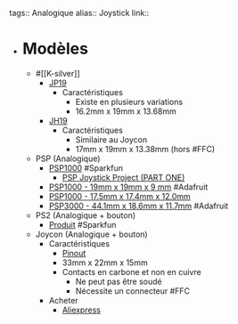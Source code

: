tags:: Analogique
alias:: Joystick
link::

- # Modèles
	- #[[K-silver]]
		- [JP19](http://www.k-silver.com/e_products/?big_id=49&small_id=27)
			- Caractéristiques
				- Existe en plusieurs variations
				- 16.2mm x 19mm x 13.68mm
		- [JH19](http://www.k-silver.com/html_products/JH19-845.html)
			- Caractéristiques
				- Similaire au Joycon
				- 17mm x 19mm x 13.38mm (hors #FFC)
	- PSP (Analogique)
		- [PSP1000](https://www.sparkfun.com/products/9426) #Sparkfun
			- [PSP Joystick Project (PART ONE)](https://mechail.wordpress.com/2009/04/23/psp-joystick-project-part-one/)
		- [PSP1000 - 19mm x 19mm x 9 mm](https://www.adafruit.com/product/444) #Adafruit
		- [PSP1000 - 17.5mm x 17.4mm x 12.0mm](https://www.adafruit.com/product/2765)
		- [PSP3000 - 44.1mm x 18.6mm x 11.7mm](https://www.adafruit.com/product/3103) #Adafruit
	- PS2 (Analogique + bouton)
		- [Produit](https://www.sparkfun.com/products/9032) #Sparkfun
	- Joycon (Analogique + bouton)
		- Caractéristiques
			- [Pinout](https://bitbuilt.net/forums/index.php?threads/nintendo-switch-joysticks-on-other-consoles.2225/)
			- 33mm x 22mm x 15mm
			- Contacts en carbone et non en cuivre
				- Ne peut pas être soudé
				- Nécessite un connecteur #FFC
		- Acheter
			- [Aliexpress](https://fr.aliexpress.com/item/4001209760173.html)